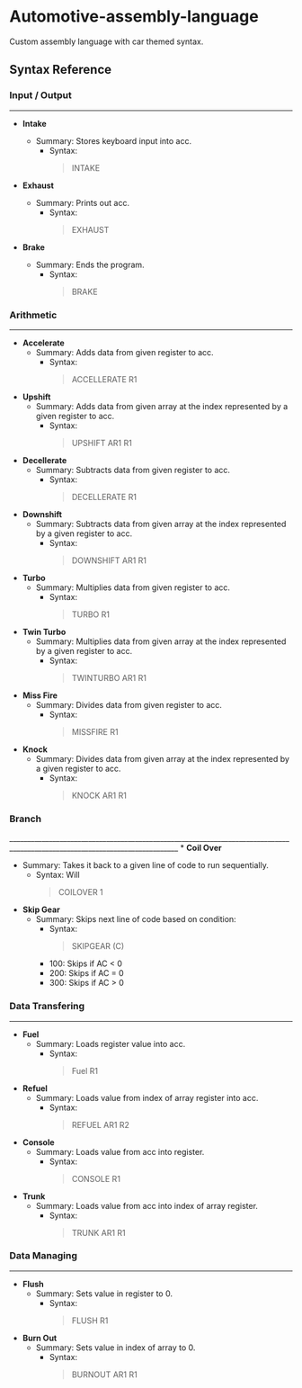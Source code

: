 # Automotive-assembly-language
Custom assembly language with car themed syntax.

## Syntax Reference 
### Input / Output
______________________________________________________________________________________________________________________________
* **Intake**
  - Summary: Stores keyboard input into acc.
    - Syntax: 
      > INTAKE
* **Exhaust**
  - Summary: Prints out acc. 
    - Syntax: 
      > EXHAUST

* **Brake**
  - Summary: Ends the program.
    - Syntax: 
      > BRAKE
### Arithmetic
_____________________________________________________________________________________________________________________________
* **Accelerate**
  - Summary: Adds data from given register to acc.
    - Syntax:
      > ACCELLERATE R1
* **Upshift**
  - Summary: Adds data from given array at the index represented by a given register to acc.
    - Syntax:
      > UPSHIFT AR1 R1
* **Decellerate**
  - Summary: Subtracts data from given register to acc.
    - Syntax:
      > DECELLERATE R1
* **Downshift**
  - Summary: Subtracts data from given array at the index represented by a given register to acc.
    - Syntax:
      > DOWNSHIFT AR1 R1
* **Turbo**
  - Summary: Multiplies data from given register to acc.
    - Syntax: 
      > TURBO R1
* **Twin Turbo**
  - Summary: Multiplies data from given array at the index represented by a given register to acc.
    - Syntax: 
      > TWINTURBO AR1 R1
* **Miss Fire**
  - Summary: Divides data from given register to acc.
    - Syntax:
      > MISSFIRE R1
* **Knock**
  - Summary: Divides data from given array at the index represented by a given register to acc.
    - Syntax:
      > KNOCK AR1 R1
### Branch
_____________________________________________________________________________________________________________________________ * **Coil Over**
  - Summary: Takes it back to a given line of code to run sequentially.
    - Syntax: Will 
      > COILOVER 1    
* **Skip Gear** 
  - Summary: Skips next line of code based on condition: 
    - Syntax: 
      > SKIPGEAR (C)
    - 100: Skips if AC < 0
    - 200: Skips if AC = 0
    - 300: Skips if AC > 0
       
### Data Transfering
_____________________________________________________________________________________________________________________________
* **Fuel**
  - Summary: Loads register value into acc.
    - Syntax:
      > Fuel R1
* **Refuel**
  - Summary: Loads value from index of array register into acc.
    - Syntax:
      > REFUEL AR1 R2
* **Console**
  - Summary: Loads value from acc into register.
    - Syntax:
      > CONSOLE R1
* **Trunk**
  - Summary: Loads value from acc into index of array register.
    - Syntax:
      > TRUNK AR1 R1
### Data Managing
_____________________________________________________________________________________________________________________________
* **Flush**
  - Summary: Sets value in register to 0.
    - Syntax:
      > FLUSH R1
* **Burn Out**
  - Summary: Sets value in index of array to 0.
    - Syntax: 
      > BURNOUT AR1 R1
  
  
